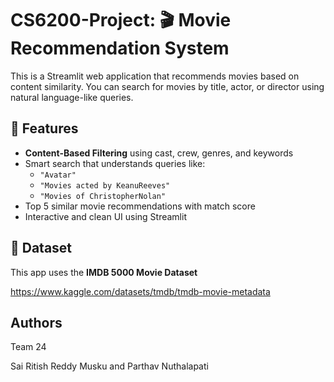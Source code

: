 # CS6200-Project: 🎬 Movie Recommendation System

This is a Streamlit web application that recommends movies based on content similarity. You can search for movies by title, actor, or director using natural language-like queries.

## 🚀 Features

- **Content-Based Filtering** using cast, crew, genres, and keywords
- Smart search that understands queries like:
  - `"Avatar"`
  - `"Movies acted by KeanuReeves"`
  - `"Movies of ChristopherNolan"`
- Top 5 similar movie recommendations with match score
- Interactive and clean UI using Streamlit

## 📁 Dataset

This app uses the **IMDB 5000 Movie Dataset**  

https://www.kaggle.com/datasets/tmdb/tmdb-movie-metadata 



## Authors
Team 24

Sai Ritish Reddy Musku and Parthav Nuthalapati 
